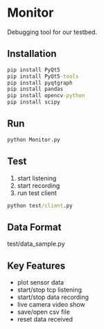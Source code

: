 # Monitor
Debugging tool for our testbed.

## Installation
```cmd
pip install PyQt5
pip install PyQt5-tools
pip install pyqtgraph
pip install pandas
pip install opencv-python
pip install scipy
```

## Run 
```cmd
python Monitor.py
```

## Test
1. start listening
2. start recording
3. run test client
```cmd
python test/client.py
```

## Data Format
test/data_sample.py

## Key Features
* plot sensor data
* start/stop tcp listening
* start/stop data recording
* live camera video show
* save/open csv file
* reset data received
